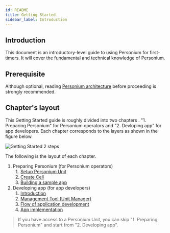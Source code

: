 ```yaml
---
id: README
title: Getting Started
sidebar_label: Introduction
---
```


## Introduction

This document is an introductory-level guide to using Personium for first-timers. It will cover the fundamental and technical knowledge of Personium.

## Prerequisite  

Although optional, reading [Personium architecture](../introduction/001_Personium_Architecture.md) before proceeding is strongly recommended.

## Chapter's layout

This Getting Started guide is roughly divided into two chapters . "1. Preparing Personium" for Personium operators and "2. Devloping app" for app developers. Each chapter corresponds to the layers as shown in the figure below.

![Getting Started 2 steps](assets/users-for-getting-started.png)

The following is the layout of each chapter.

1. Preparing Personium (for Personium operators)
    1. [Setup Personium Unit](./setup-unit.md)
    2. [Create Cell](../unit-administrator/tutorial.md)
    3. [Building a sample app](./setup-sample-apps.md)
2. Developing app (for app developers)
    1. [Introduction](./appdev-introduction.md)
    2. [Management Tool (Unit Manager)](./appdev-management-tool.md)
    3. [Flow of application development](./appdev-process.md)
    4. [App implementation](./appdev-impl.md)

> If you have access to a Personium Unit, you can skip "1. Preparing Personium" and start from "2. Developing app".
